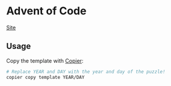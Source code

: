 # Advent of Code

[Site](https://adventofcode.com/)

## Usage

Copy the template with [Copier](https://copier.readthedocs.io/en/stable/):

```bash
# Replace YEAR and DAY with the year and day of the puzzle!
copier copy template YEAR/DAY
```
